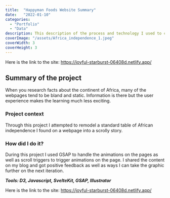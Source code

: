 ```yaml
---
title:  "Happyman Foods Website Summary"
date:   "2022-01-10"
categories:
  - "Portfolio"
  - "Data"
description: This description of the process and technology I used to create the Africa Independence timeline
coverImage: "/assets/Africa_independence_1.jpeg"
coverWidth: 3
coverHeight: 3
---
```

Here is the link to the site: https://joyful-starburst-06408d.netlify.app/

## Summary of the project

When you research facts about the continent of Africa, many of the webpages tend to be bland and static. Information is there but the user experience makes the learning much less exciting.

### Project context

Through this project I attempted to remodel a standard table of African independence I found on a webpage into a scrolly story.

### How did I do it?

During this project I used GSAP to handle the animations on the pages as well as scroll triggers to trigger animations on the page. I shared the content on my blog and got positive feedback as well as ways I can take the graphic further on the next iteration.

***Tools: D3, Javascript, SvelteKit, GSAP, Illustrator***

Here is the link to the site: https://joyful-starburst-06408d.netlify.app/
